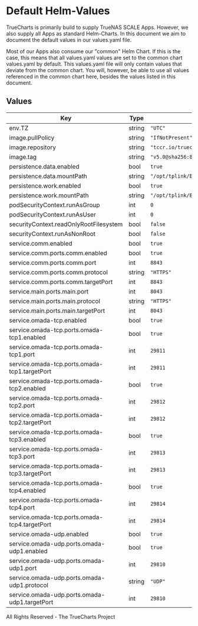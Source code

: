 # Default Helm-Values

TrueCharts is primarily build to supply TrueNAS SCALE Apps.
However, we also supply all Apps as standard Helm-Charts. In this document we aim to document the default values in our values.yaml file.

Most of our Apps also consume our "common" Helm Chart.
If this is the case, this means that all values.yaml values are set to the common chart values.yaml by default. This values.yaml file will only contain values that deviate from the common chart.
You will, however, be able to use all values referenced in the common chart here, besides the values listed in this document.

## Values

| Key | Type | Default | Description |
|-----|------|---------|-------------|
| env.TZ | string | `"UTC"` |  |
| image.pullPolicy | string | `"IfNotPresent"` |  |
| image.repository | string | `"tccr.io/truecharts/omada-controller"` |  |
| image.tag | string | `"v5.0@sha256:88390176a042fcada0977c11c237a28d1c5e8e850d96ca72743396db9d6edb1d"` |  |
| persistence.data.enabled | bool | `true` |  |
| persistence.data.mountPath | string | `"/opt/tplink/EAPController/data"` |  |
| persistence.work.enabled | bool | `true` |  |
| persistence.work.mountPath | string | `"/opt/tplink/EAPController/work"` |  |
| podSecurityContext.runAsGroup | int | `0` |  |
| podSecurityContext.runAsUser | int | `0` |  |
| securityContext.readOnlyRootFilesystem | bool | `false` |  |
| securityContext.runAsNonRoot | bool | `false` |  |
| service.comm.enabled | bool | `true` |  |
| service.comm.ports.comm.enabled | bool | `true` |  |
| service.comm.ports.comm.port | int | `8843` |  |
| service.comm.ports.comm.protocol | string | `"HTTPS"` |  |
| service.comm.ports.comm.targetPort | int | `8843` |  |
| service.main.ports.main.port | int | `8043` |  |
| service.main.ports.main.protocol | string | `"HTTPS"` |  |
| service.main.ports.main.targetPort | int | `8043` |  |
| service.omada-tcp.enabled | bool | `true` |  |
| service.omada-tcp.ports.omada-tcp1.enabled | bool | `true` |  |
| service.omada-tcp.ports.omada-tcp1.port | int | `29811` |  |
| service.omada-tcp.ports.omada-tcp1.targetPort | int | `29811` |  |
| service.omada-tcp.ports.omada-tcp2.enabled | bool | `true` |  |
| service.omada-tcp.ports.omada-tcp2.port | int | `29812` |  |
| service.omada-tcp.ports.omada-tcp2.targetPort | int | `29812` |  |
| service.omada-tcp.ports.omada-tcp3.enabled | bool | `true` |  |
| service.omada-tcp.ports.omada-tcp3.port | int | `29813` |  |
| service.omada-tcp.ports.omada-tcp3.targetPort | int | `29813` |  |
| service.omada-tcp.ports.omada-tcp4.enabled | bool | `true` |  |
| service.omada-tcp.ports.omada-tcp4.port | int | `29814` |  |
| service.omada-tcp.ports.omada-tcp4.targetPort | int | `29814` |  |
| service.omada-udp.enabled | bool | `true` |  |
| service.omada-udp.ports.omada-udp1.enabled | bool | `true` |  |
| service.omada-udp.ports.omada-udp1.port | int | `29810` |  |
| service.omada-udp.ports.omada-udp1.protocol | string | `"UDP"` |  |
| service.omada-udp.ports.omada-udp1.targetPort | int | `29810` |  |

All Rights Reserved - The TrueCharts Project
